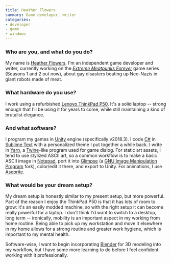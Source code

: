 ```yaml
---
title: Heather Flowers
summary: Game developer, writer 
categories:
- developer 
- game
- windows
---
```


### Who are you, and what do you do?

My name is [Heather Flowers](https://twitter.com/HTHRFLWRS "Heather's Twitter account."). I'm an independent game developer and writer, currently working on the [_Extreme Meatpunks Forever_][extreme-meatpunks-forever] game series (Seasons 1 and 2 out now), about gay disasters beating up Neo-Nazis in giant robots made of meat.

### What hardware do you use?

I work using a refurbished [Lenovo ThinkPad P50][thinkpad-p50]. It's a solid laptop -- strong enough that I'll be using it for years to come, while still maintaining a kind of brutalist elegance.

### And what software?

I program my games in [Unity][] engine (specifically v2018.3). I code [C#][c-sharp] in [Sublime Text][sublime-text] with a personalized theme I put together a while back. I write in [Yarn][], a [Twine][]-like program used for game dialog. For static art assets, I tend to use stylized ASCII art, so a common workflow is to make a basic ASCII image in [Notepad][], port it into [Glimpse][] (a [GNU Image Manipulation Program][gimp] fork), color/edit it there, and export to Unity. For animations, I use [Aseprite][].

### What would be your dream setup?

My dream setup is honestly similar to my present setup, but more powerful. Part of the reason I enjoy the ThinkPad P50 is that it has lots of room to grow: it's an easily modded machine, so with the right setup it can become really powerful for a laptop. I don't think I'd want to switch to a desktop, long term -- ironically, mobility is an important aspect in my working from home routine. Being able to pick up my workstation and move it elsewhere in my home allows for a strong routine and greater work hygiene, which is important to my mental health.

Software-wise, I want to begin incorporating [Blender][] for 3D modeling into my workflow, but I have some more learning to do before I feel confident working with it professionally.

[aseprite]: https://www.aseprite.org/ "A pixel editor and animation tool."
[blender]: https://www.blender.org/ "A free, open-source 3D renderer."
[c-sharp]: https://en.wikipedia.org/wiki/C_Sharp_(programming_language) "A compiled programming language."
[extreme-meatpunks-forever]: https://hthr.itch.io/extreme-meatpunks-forever "A serial visual novel/mech brawler."
[gimp]: https://www.gimp.org/ "An open-source image editor."
[glimpse]: https://glimpse-editor.github.io/ "An image editor based on GIMP."
[notepad]: https://en.wikipedia.org/wiki/Notepad_(software) "A simple text editor included with Windows."
[sublime-text]: http://www.sublimetext.com/ "A coder's text editor."
[thinkpad-p50]: https://en.wikipedia.org/wiki/ThinkPad_P_series#P50 "A 15 inch PC laptop."
[twine]: http://twinery.org/ "A tool for creating non-linear stories."
[unity]: https://unity3d.com/unity/ "A cross-platform game development tool."
[yarn]: https://github.com/infiniteammoinc/Yarn "A dialogue editor/language."
